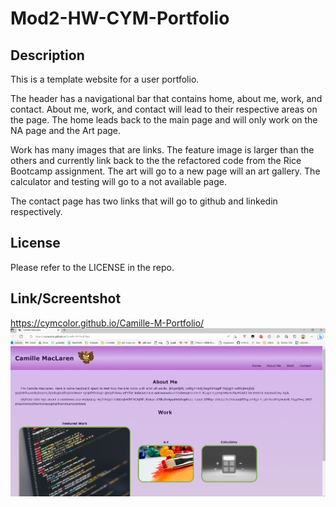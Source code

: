 # Mod2-HW-CYM-Portfolio

## Description

This is a template website for a user portfolio.  


The header has a navigational bar that contains home, about me, work, and contact. About me, work, and contact will lead to their respective areas on the page. The home leads back to the main page and will only work on the NA page and the Art page.


Work has many images that are links. The feature image is larger than the others and currently link back to the the refactored code from the Rice Bootcamp assignment. The art will go to a new page will an art gallery.
The calculator and testing will go to a not available page.


The contact page has two links that will go to github and linkedin respectively.



## License

Please refer to the LICENSE in the repo.


## Link/Screentshot

https://cymcolor.github.io/Camille-M-Portfolio/
![mod2hwscreenshot.](./assets/images/mod2hwscreenshot.PNG)